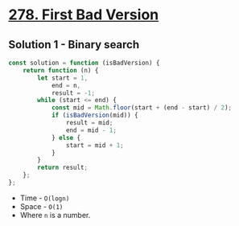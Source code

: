 # [278. First Bad Version](https://leetcode.com/problems/first-bad-version/)

## Solution 1 - Binary search

```js
const solution = function (isBadVersion) {
    return function (n) {
        let start = 1,
            end = n,
            result = -1;
        while (start <= end) {
            const mid = Math.floor(start + (end - start) / 2);
            if (isBadVersion(mid)) {
                result = mid;
                end = mid - 1;
            } else {
                start = mid + 1;
            }
        }
        return result;
    };
};
```

-   Time - `O(logn)`
-   Space - `O(1)`
-   Where `n` is a number.
